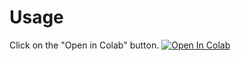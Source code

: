 # Usage
Click on the "Open in Colab" button.
<a href="https://colab.research.google.com/github/HongYue1/LightNovel-Crawler-Colab/blob/main/lightnovel_crawler.ipynb" target="_parent\"><img src="https://colab.research.google.com/assets/colab-badge.svg" alt="Open In Colab"/></a>

